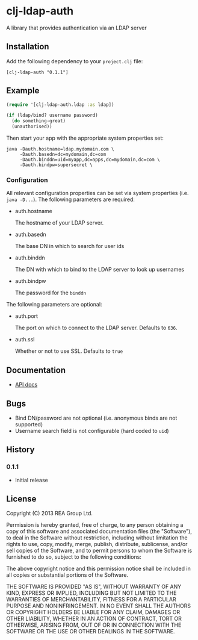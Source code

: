 # clj-ldap-auth

A library that provides authentication via an LDAP server

## Installation

Add the following dependency to your `project.clj` file:

    [clj-ldap-auth "0.1.1"]

## Example

```clojure
(require '[clj-ldap-auth.ldap :as ldap])

(if (ldap/bind? username password)
  (do something-great)
  (unauthorised))
```

Then start your app with the appropriate system properties set:

```
java -Dauth.hostname=ldap.mydomain.com \
     -Dauth.basedn=dc=mydomain,dc=com
     -Dauth.binddn=uid=myapp,dc=apps,dc=mydomain,dc=com \
     -Dauth.bindpw=supersecret \
```

### Configuration

All relevant configuration properties can be set via system properties
(i.e. `java -D...`). The following parameters are required:

 * auth.hostname

   The hostname of your LDAP server.

 * auth.basedn

   The base DN in which to search for user ids

 * auth.binddn

   The DN with which to bind to the LDAP server to look up usernames

 * auth.bindpw

   The password for the `binddn`

The following parameters are optional:

 * auth.port

   The port on which to connect to the LDAP server. Defaults to `636`.

 * auth.ssl

   Whether or not to use SSL. Defaults to `true`


## Documentation

* [API docs](http://realestate-com-au.github.com/clj-ldap-auth/)


## Bugs

 * Bind DN/password are not optional (i.e. anonymous binds are not supported)
 * Username search field is not configurable (hard coded to `uid`)


## History

### 0.1.1

 * Initial release


## License

Copyright (C) 2013 REA Group Ltd.

Permission is hereby granted, free of charge, to any person obtaining a copy of this software and associated documentation files (the "Software"), to deal in the Software without restriction, including without limitation the rights to use, copy, modify, merge, publish, distribute, sublicense, and/or sell copies of the Software, and to permit persons to whom the Software is furnished to do so, subject to the following conditions:

The above copyright notice and this permission notice shall be included in all copies or substantial portions of the Software.

THE SOFTWARE IS PROVIDED "AS IS", WITHOUT WARRANTY OF ANY KIND, EXPRESS OR IMPLIED, INCLUDING BUT NOT LIMITED TO THE WARRANTIES OF MERCHANTABILITY, FITNESS FOR A PARTICULAR PURPOSE AND NONINFRINGEMENT. IN NO EVENT SHALL THE AUTHORS OR COPYRIGHT HOLDERS BE LIABLE FOR ANY CLAIM, DAMAGES OR OTHER LIABILITY, WHETHER IN AN ACTION OF CONTRACT, TORT OR OTHERWISE, ARISING FROM, OUT OF OR IN CONNECTION WITH THE SOFTWARE OR THE USE OR OTHER DEALINGS IN THE SOFTWARE.
